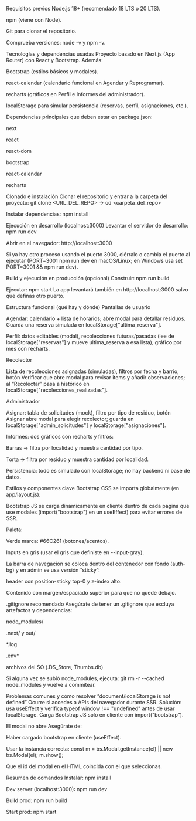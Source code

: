 Requisitos previos
Node.js 18+ (recomendado 18 LTS o 20 LTS).

npm (viene con Node).

Git para clonar el repositorio.

Comprueba versiones: node -v y npm -v.

Tecnologías y dependencias usadas
Proyecto basado en Next.js (App Router) con React y Bootstrap. Además:

Bootstrap (estilos básicos y modales).

react-calendar (calendario funcional en Agendar y Reprogramar).

recharts (gráficos en Perfil e Informes del administrador).

localStorage para simular persistencia (reservas, perfil, asignaciones, etc.).

Dependencias principales que deben estar en package.json:

next

react

react-dom

bootstrap

react-calendar

recharts

Clonado e instalación
Clonar el repositorio y entrar a la carpeta del proyecto:
git clone <URL_DEL_REPO> → cd <carpeta_del_repo>

Instalar dependencias:
npm install

Ejecución en desarrollo (localhost:3000)
Levantar el servidor de desarrollo:
npm run dev

Abrir en el navegador:
http://localhost:3000

Si ya hay otro proceso usando el puerto 3000, ciérralo o cambia el puerto al ejecutar (PORT=3001 npm run dev en macOS/Linux; en Windows usa set PORT=3001 && npm run dev).

Build y ejecución en producción (opcional)
Construir: npm run build

Ejecutar: npm start
La app levantará también en http://localhost:3000 salvo que definas otro puerto.

Estructura funcional (qué hay y dónde)
Pantallas de usuario

Agendar: calendario + lista de horarios; abre modal para detallar residuos. Guarda una reserva simulada en localStorage["ultima_reserva"].

Perfil: datos editables (modal), recolecciones futuras/pasadas (lee de localStorage["reservas"] y mueve ultima_reserva a esa lista), gráfico por mes con recharts.

Recolector

Lista de recolecciones asignadas (simuladas), filtros por fecha y barrio, botón Verificar que abre modal para revisar items y añadir observaciones; al “Recolectar” pasa a histórico en localStorage["recolecciones_realizadas"].

Administrador

Asignar: tabla de solicitudes (mock), filtro por tipo de residuo, botón Asignar abre modal para elegir recolector; guarda en localStorage["admin_solicitudes"] y localStorage["asignaciones"].

Informes: dos gráficos con recharts y filtros:

Barras → filtra por localidad y muestra cantidad por tipo.

Torta → filtra por residuo y muestra cantidad por localidad.

Persistencia: todo es simulado con localStorage; no hay backend ni base de datos.

Estilos y componentes clave
Bootstrap CSS se importa globalmente (en app/layout.js).

Bootstrap JS se carga dinámicamente en cliente dentro de cada página que use modales (import("bootstrap") en un useEffect) para evitar errores de SSR.

Paleta:

Verde marca: #66C261 (botones/acentos).

Inputs en gris (usar el gris que definiste en --input-gray).

La barra de navegación se coloca dentro del contenedor con fondo (auth-bg) y en admin se usa versión “sticky”:

header con position-sticky top-0 y z-index alto.

Contenido con margen/espaciado superior para que no quede debajo.

.gitignore recomendado
Asegúrate de tener un .gitignore que excluya artefactos y dependencias:

node_modules/

.next/ y out/

*.log

.env*

archivos del SO (.DS_Store, Thumbs.db)

Si alguna vez se subió node_modules, ejecuta: git rm -r --cached node_modules y vuelve a commitear.

Problemas comunes y cómo resolver
“document/localStorage is not defined”
Ocurre si accedes a APIs del navegador durante SSR. Solución: usa useEffect y verifica typeof window !== "undefined" antes de usar localStorage. Carga Bootstrap JS solo en cliente con import("bootstrap").

El modal no abre
Asegúrate de:

Haber cargado bootstrap en cliente (useEffect).

Usar la instancia correcta: const m = bs.Modal.getInstance(el) || new bs.Modal(el); m.show();

Que el id del modal en el HTML coincida con el que seleccionas.

Resumen de comandos
Instalar: npm install

Dev server (localhost:3000): npm run dev

Build prod: npm run build

Start prod: npm start
